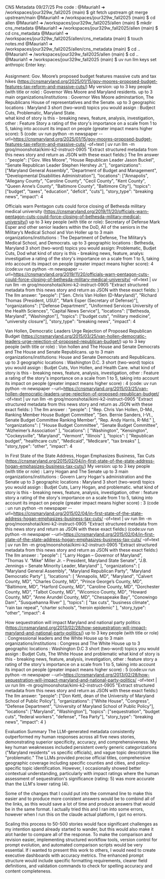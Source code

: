 CNS Metadata 09/27/25
Pre code : 
@Mauriah1 ➜ /workspaces/jour329w_fall2025 (main) $ git fetch upstream
git merge upstream/main
@Mauriah1 ➜ /workspaces/jour329w_fall2025 (main) $ cd allen
@Mauriah1 ➜ /workspaces/jour329w_fall2025/allen (main) $ mkdir cns_metadata
@Mauriah1 ➜ /workspaces/jour329w_fall2025/allen (main) $ cd cns_metadata
@Mauriah1 ➜ /workspaces/jour329w_fall2025/allen/cns_metadata (main) $ touch notes.md
@Mauriah1 ➜ /workspaces/jour329w_fall2025/allen/cns_metadata (main) $ cd .. 
@Mauriah1 ➜ /workspaces/jour329w_fall2025/allen (main) $ cd ..
@Mauriah1 ➜ /workspaces/jour329w_fall2025 (main) $ uv run llm keys set anthropic
Enter key: 
####
Assignment:
Gov. Moore’s proposed budget features massive cuts and tax hikes (https://cnsmaryland.org/2025/01/15/gov-moores-proposed-budget-features-tax-reform-and-massive-cuts/) 
My version: 
up to 3 key people (with title or role) :  Governor Wes Moore and Maryland residents. 
up to 3 main organizations/institutions : Governor Wes Moore adminstartion, The Republicans House of representatives and the Senate.
up to 3 geographic locations : Maryland
3 short (two-word) topics you would assign : Budject Cuts, Problematic, Maryland State.  
what kind of story is this - breaking news, feature, analysis, investigation, other : Feature Story 
a rating of the story's importance on a scale from 1 to 5, taking into account its impact on people (greater impact means higher score): 5 
(code: uv run python -m newspaper --url=https://cnsmaryland.org/2025/01/15/gov-moores-proposed-budget-features-tax-reform-and-massive-cuts/ -of=text | uv run llm -m groq/moonshotai/kimi-k2-instruct-0905 "Extract structured metadata from this news story and return as JSON with these exact fields:)
The llm answer : "people": ["Gov. Wes Moore", "House Republican Leader Jason Buckel", "Senate Republican Leader Stephen Hershey Jr."],
  "organizations": ["Maryland General Assembly", "Department of Budget and Management", "Developmental Disabilities Administration"],
  "locations": ["Annapolis", "Allegany County", "Caroline County", "Cecil County", "Kent County", "Queen Anne’s County", "Baltimore County", "Baltimore City"],
  "topics": ["budget", "taxes", "education", "deficit", "cuts"],
  "story_type": "breaking news",
  "impact": 4


Officials warn Pentagon cuts could force closing of Bethesda military medical university (https://cnsmaryland.org/2019/11/20/officials-warn-pentagon-cuts-could-force-closing-of-bethesda-military-medical-university/)
up to 3 key people (with title or role): Secretary of Defense Mark Esper and other senior leaders within the DoD, All of the seniors in the Military’s Medical School and Von Holler
up to 3 main organizations/institutions : The Department of Defense, The Military’s Medical School, and Democrats. 
up to 3 geographic locations : Bethesda, Maryland
3 short (two-word) topics you would assign: Problematic, Budjet Cuts, Dod
what kind of story is this - breaking news, feature, analys: investigative 
a rating of the story's importance on a scale from 1 to 5, taking into account its impact on people (greater impact means higher score): 4
(code:uv run python -m newspaper --url=https://cnsmaryland.org/2019/11/20/officials-warn-pentagon-cuts-could-force-closing-of-bethesda-military-medical-university/ -of=text | uv run llm -m groq/moonshotai/kimi-k2-instruct-0905 "Extract structured metadata from this news story and return as JSON with these exact fields: )
The llm answer: "people": ["Sen. Chris Van Hollen (D-Maryland)", "Richard Thomas (President, USU)", "Mark Esper (Secretary of Defense)"],
  "organizations": ["Defense Department", "Uniformed Services University of the Health Sciences", "Capital News Service"],
  "locations": ["Bethesda, Maryland", "Washington"],
  "topics": ["budget cuts", "military medicine", "university closure"],
  "story_type": "breaking news",
  "impact": 4


Van Hollen, Democratic Leaders Urge Rejection of Proposed Republican Budget (https://cnsmaryland.org/2015/03/25/van-hollen-democratic-leaders-urge-rejection-of-proposed-republican-budget/)
up to 3 key people (with title or role) : Von hollen and The House and Senate Democrats and The House and Senate Republicans. 
up to 3 main organizations/institutions: House and Senate Democrats and Republicans. 
up to 3 geographic locations : Washington D.C. 
3 short (two-word) topics you would assign : Budjet Cuts, Von Hollen, and Health Care. 
what kind of story is this - breaking news, feature, analysis, investigation, other : Feature 
a rating of the story's importance on a scale from 1 to 5, taking into account its impact on people (greater impact means higher score) : 4
(code:  uv run python -m newspaper --url=https://cnsmaryland.org/2015/03/25/van-hollen-democratic-leaders-urge-rejection-of-proposed-republican-budget/ -of=text | uv run llm -m groq/moonshotai/kimi-k2-instruct-0905 "Extract structured metadata from this news story and return as JSON with these exact fields: )
The llm answer :  "people": [
    "Rep. Chris Van Hollen, D-Md., Ranking Member House Budget Committee",
    "Sen. Bernie Sanders, I-Vt., Senate Budget Committee Ranking Member",
    "Rep. Andy Harris, R-Md."
  ],
  "organizations": [
    "House Budget Committee",
    "Senate Budget Committee",
    "Alzheimer’s Association"
  ],
  "locations": [
    "Washington",
    "Kensington",
    "Cockeysville",
    "Maryland",
    "Vermont",
    "Illinois"
  ],
  "topics": [
    "Republican budget",
    "healthcare cuts",
    "Medicaid",
    "Medicare",
    "tax breaks"
  ],
  "story_type": "other",
  "impact": 4

In First State of the State Address, Hogan Emphasizes Business, Tax Cuts (https://cnsmaryland.org/2015/02/04/in-first-state-of-the-state-address-hogan-emphasizes-business-tax-cuts/)
My version: 
up to 3 key people (with title or role) : Larry Hogan and The Senate 
up to 3 main organizations/institutions : Govern Larry Hogan's administration and the Senate 
up to 3 geographic locations : Maryland 
3 short (two-word) topics you would assign : Budjet Cuts, Larry Hogan, and problematic. 
what kind of story is this - breaking news, feature, analysis, investigation, other : feature story 
a rating of the story's importance on a scale from 1 to 5, taking into account its impact on people (greater impact means higher score) : 3
(code :  un run python -m newspaper --url=https://cnsmaryland.org/2015/02/04/in-first-state-of-the-state-address-hogan-emphasizes-business-tax-cuts/ -of=text | uv run llm -m groq/moonshotai/kimi-k2-instruct-0905 "Extract structured metadata from this news story and return as JSON with these exact fields:)
(code:uv run python -m newspaper --url=https://cnsmaryland.org/2015/02/04/in-first-state-of-the-state-address-hogan-emphasizes-business-tax-cuts/ -of=text | uv run llm -m groq/moonshotai/kimi-k2-instruct-0905 "Extract structured metadata from this news story and return as JSON with these exact fields:)
The llm answer : "people": [
    "Larry Hogan – Governor of Maryland",
    "Thomas V. “Mike” Miller Jr. – President, Maryland State Senate",
    "J.B. Jennings – Senate Minority Leader, Maryland"
  ],
  "organizations": [
    "Maryland General Assembly",
    "Maryland Republican Party",
    "Maryland Democratic Party"
  ],
  "locations": [
    "Annapolis, MD",
    "Maryland",
    "Calvert County, MD",
    "Charles County, MD",
    "Prince George’s County, MD",
    "Baltimore, MD",
    "Harford County, MD",
    "Caroline County, MD",
    "Dorchester County, MD",
    "Talbot County, MD",
    "Wicomico County, MD",
    "Howard County, MD",
    "Anne Arundel County, MD",
    "Chesapeake Bay",
    "Conowingo Dam",
    "Susquehanna River"
  ],
  "topics": [
    "tax cuts",
    "business climate",
    "rain tax repeal",
    "charter schools",
    "heroin epidemic"
  ],
  "story_type": "other",
  "impact": 4

How sequestration will impact Maryland and national party politics (https://cnsmaryland.org/2013/02/28/how-sequestration-will-impact-maryland-and-national-party-politics/)
up to 3 key people (with title or role) : Congressional leaders and the White House 
up to 3 main organizations/institutions : Congress and The White House 
up to 3 geographic locations : Washington D.C
3 short (two-word) topics you would assign : Budjet Cuts, The White House and problematic 
what kind of story is this - breaking news, feature, analysis, investigation, other : feature story 
a rating of the story's importance on a scale from 1 to 5, taking into account its impact on people (greater impact means higher score) : 5 
(code:uv run python -m newspaper --url=https://cnsmaryland.org/2013/02/28/how-sequestration-will-impact-maryland-and-national-party-politics/ -of=text | uv run llm -m groq/moonshotai/kimi-k2-instruct-0905 "Extract structured metadata from this news story and return as JSON with these exact fields:)
The llm answer: "people": ["Don Kettl, dean of the University of Maryland School of Public Policy"],
  "organizations": ["White House", "Congress", "Defense Department", "University of Maryland School of Public Policy"],
  "locations": ["Maryland", "Washington"],
  "topics": ["sequestration", "budget cuts", "federal workers", "defense", "Tea Party"],
  "story_type": "breaking news",
  "impact": 4
}

Evaluation Summary
The LLM-generated metadata consistently outperformed my human responses across all five news stories, demonstrating superior specificity, accuracy, and comprehensiveness. My key human weaknesses included persistent overly generic categorizations ("Maryland residents" vs specific officials), and vague topic descriptors like "problematic." The LLMs provided precise official titles, comprehensive geographic coverage including specific counties and cities, and policy-specific topic identification. However, I occasionally showed better contextual understanding, particularly with impact ratings where the human assessment of sequestration's significance (rating: 5) was more accurate than the LLM's lower rating (4).

Some of the changes that I could put into the command line to make this easier and to produce more conistent answers would be to combind all of the links, as this would save a lot of time and produce answers that would be in the same format. I actually tried this and I ran into some errors, however when I run this on the claude actual platform, I got no errors.

Scaling this process to 50-500 stories would face significant challenges as my intention spand already started to wander, but this would also make it alot harder to compare all of the response. To make the comparison and revision easier, implementing structured workflow tools, version control for prompt evolution, and automated comparison scripts would be very essential. If i wanted to present this work to others, I would need to create executive dashboards with accuracy metrics. The enhanced prompt structure would include specific formatting requirements, clearer field definitions, and validation commands to check for spelling accuracy and content completeness.